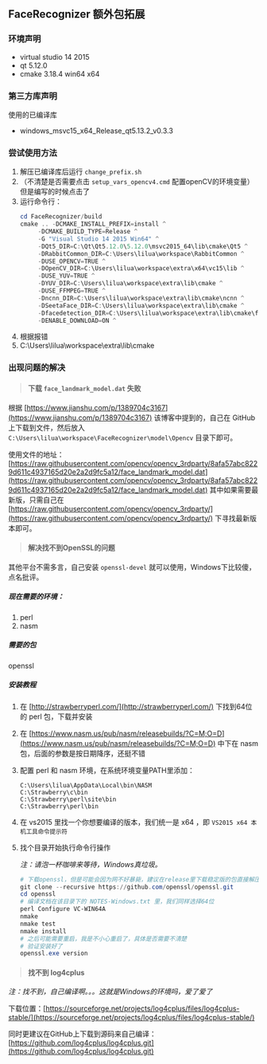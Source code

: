 ## FaceRecognizer 额外包拓展

### 环境声明

- virtual studio 14 2015
- qt 5.12.0
- cmake 3.18.4 win64 x64

### 第三方库声明

使用的已编译库

- windows_msvc15_x64_Release_qt5.13.2_v0.3.3

### 尝试使用方法

1. 解压已编译库后运行 `change_prefix.sh`
2. （不清楚是否需要点击 `setup_vars_opencv4.cmd` 配置openCV的环境变量）但是编写的时候点击了
3. 运行命令行：
   ```powershell
   cd FaceRecognizer/build
   cmake .. -DCMAKE_INSTALL_PREFIX=install ^
        -DCMAKE_BUILD_TYPE=Release ^
        -G "Visual Studio 14 2015 Win64" ^
        -DQt5_DIR=C:\Qt\Qt5.12.0\5.12.0\msvc2015_64\lib\cmake\Qt5 ^
        -DRabbitCommon_DIR=C:\Users\lilua\workspace\RabbitCommon ^
        -DUSE_OPENCV=TRUE ^
        -DOpenCV_DIR=C:\Users\lilua\workspace\extra\x64\vc15\lib ^
        -DUSE_YUV=TRUE ^
        -DYUV_DIR=C:\Users\lilua\workspace\extra\lib\cmake ^
        -DUSE_FFMPEG=TRUE ^
        -Dncnn_DIR=C:\Users\lilua\workspace\extra\lib\cmake\ncnn ^
        -DSeetaFace_DIR=C:\Users\lilua\workspace\extra\lib\cmake ^
        -Dfacedetection_DIR=C:\Users\lilua\workspace\extra\lib\cmake\facedetection ^
        -DENABLE_DOWNLOAD=ON ^
   ```
4. 根据报错
5. C:\Users\lilua\workspace\extra\lib\cmake

### 出现问题的解决

> #### 下载 `face_landmark_model.dat` 失败

根据 [https://www.jianshu.com/p/1389704c3167](https://www.jianshu.com/p/1389704c3167) 该博客中提到的，自己在 GitHub 上下载到文件，然后放入 `C:\Users\lilua\workspace\FaceRecognizer\model\Opencv` 目录下即可。

使用文件的地址： [https://raw.githubusercontent.com/opencv/opencv_3rdparty/8afa57abc8229d611c4937165d20e2a2d9fc5a12/face_landmark_model.dat](https://raw.githubusercontent.com/opencv/opencv_3rdparty/8afa57abc8229d611c4937165d20e2a2d9fc5a12/face_landmark_model.dat) 其中如果需要最新版，只需自己在 [https://raw.githubusercontent.com/opencv/opencv_3rdparty/](https://raw.githubusercontent.com/opencv/opencv_3rdparty/) 下寻找最新版本即可。

> #### 解决找不到OpenSSL的问题

其他平台不需多言，自己安装 `openssl-devel` 就可以使用，Windows下比较傻，点名批评。

##### 现在需要的环境：

1. perl
2. nasm

##### 需要的包

openssl

##### 安装教程

1. 在 [http://strawberryperl.com/](http://strawberryperl.com/) 下找到64位的 perl 包，下载并安装
2. 在 [https://www.nasm.us/pub/nasm/releasebuilds/?C=M;O=D](https://www.nasm.us/pub/nasm/releasebuilds/?C=M;O=D) 中下在 nasm 包，后面的参数是按日期降序，还挺不错
3. 配置 perl 和 nasm 环境，在系统环境变量PATH里添加：
   ```
   C:\Users\lilua\AppData\Local\bin\NASM
   C:\Strawberry\c\bin
   C:\Strawberry\perl\site\bin
   C:\Strawberry\perl\bin
   ```
4. 在 vs2015 里找一个你想要编译的版本，我们统一是 x64 ，即 `VS2015 x64 本机工具命令提示符` 
5. 找个目录开始执行命令行操作
   
   *注：请泡一杯咖啡来等待，Windows真垃圾。*
   ```powershell
   # 下载openssl，但是可能会因为网不好暴毙，建议在release里下载稳定版的包直接解压使用
   git clone --recursive https://github.com/openssl/openssl.git
   cd openssl
   # 编译文档在该目录下的 NOTES-Windows.txt 里，我们同样选择64位
   perl Configure VC-WIN64A
   nmake
   nmake test
   nmake install
   # 之后可能需要重启，我是不小心重启了，具体是否需要不清楚
   # 验证安装好了
   openssl.exe version
   ```

> #### 找不到 log4cplus

*注：找不到，自己编译啊。。。这就是Windows的环境吗，爱了爱了*

下载位置：[https://sourceforge.net/projects/log4cplus/files/log4cplus-stable/](https://sourceforge.net/projects/log4cplus/files/log4cplus-stable/)

同时更建议在GitHub上下载到源码来自己编译：[https://github.com/log4cplus/log4cplus.git](https://github.com/log4cplus/log4cplus.git)




